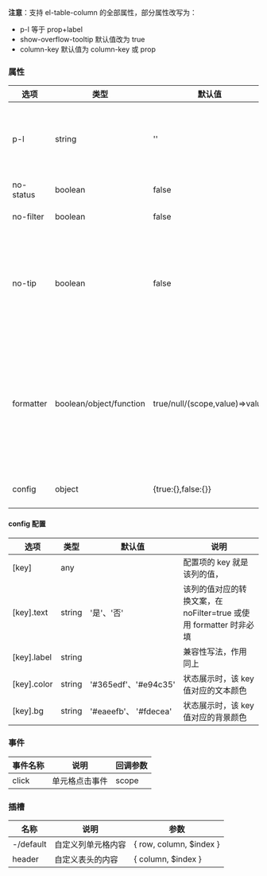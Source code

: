 **注意**：支持 el-table-column 的全部属性，部分属性改写为：

- p-l 等于 prop+label
- show-overflow-tooltip 默认值改为 true
- column-key 默认值为 column-key 或 prop

### 属性

| 选项      | 类型                    | 默认值                         | 说明                                                                               |
| --------- | ----------------------- | ------------------------------ | ---------------------------------------------------------------------------------- |
| p-l       | string                  | ''                             | prop 和 label 的简写，需要用英文逗号（,）分隔                                      |
| no-status | boolean                 | false                          | 是否禁用状态展示                                                                   |
| no-filter | boolean                 | false                          | 是否禁用筛选操作                                                                   |
| no-tip    | boolean                 | false                          | show-overflow-tooltip 默认值改为了 true，如果要取消该行为，可设置为 true           |
| formatter | boolean/object/function | true/null/(scope,value)=>value | 内容转换，默认从 config 中获得转换内容，也可以自定义对象字面量，或函数来自定义转换 |
| config    | object                  | {true:{},false:{}}             | 列配置，见下边 config                                                              |

#### config 配置

| 选项        | 类型   | 默认值                | 说明                                                               |
| ----------- | ------ | --------------------- | ------------------------------------------------------------------ |
| [key]       | any    |                       | 配置项的 key 就是该列的值，                                        |
| [key].text  | string | '是'、'否'            | 该列的值对应的转换文案，在 noFilter=true 或使用 formatter 时非必填 |
| [key].label | string |                       | 兼容性写法，作用同上                                               |
| [key].color | string | '#365edf'、'#e94c35'  | 状态展示时，该 key 值对应的文本颜色                                |
| [key].bg    | string | '#eaeefb'、 '#fdecea' | 状态展示时，该 key 值对应的背景颜色                                |

### 事件

| 事件名称 | 说明           | 回调参数 |
| -------- | -------------- | -------- |
| click    | 单元格点击事件 | scope    |

### 插槽

| 名称      | 说明               | 参数                    |
| --------- | ------------------ | ----------------------- |
| -/default | 自定义列单元格内容 | { row, column, $index } |
| header    | 自定义表头的内容   | { column, $index }      |
